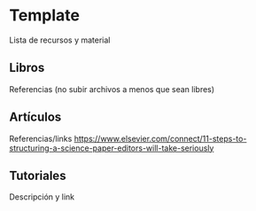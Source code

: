 # Template

Lista de recursos y material

## Libros

Referencias (no subir archivos a menos que sean libres)

## Artículos

Referencias/links
https://www.elsevier.com/connect/11-steps-to-structuring-a-science-paper-editors-will-take-seriously

## Tutoriales

Descripción y link


	



